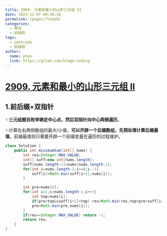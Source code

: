 ```yaml
---
title: 2909. 元素和最小的山形三元组 II
date: 2023-11-07 09:36:18
permalink: /pages/7ce3e6/
categories:
  - 算法
  - 前缀和
tags:
  - Leetcode
  - 前缀和
author: 
  name: phan
  link: https://gitee.com/blage-coding
---
```

# [2909. 元素和最小的山形三元组 II](https://leetcode.cn/problems/minimum-sum-of-mountain-triplets-ii/)

## 1.前后缀+双指针

✨**三元组题目枚举确定中心点，然后双指针向中心两侧遍历**。

✨计算左右两侧数组的最大/小值，**可以开辟一个后缀数组，先预处理计算后缀最值**。前缀最值则只需要开辟一个前缀变量在遍历的过程维护。

```java
class Solution {
    public int minimumSum(int[] nums) {
        int res=Integer.MAX_VALUE;
        int[] suff=new int[nums.length];
        suff[nums.length-1]=nums[nums.length-1];
        for(int i=nums.length-2;i>=0;i--){
            suff[i]=Math.min(suff[i+1],nums[i]);
        }

        int pre=nums[0];
        for(int i=1;i<nums.length-1;i++){
            int top=nums[i];
            if(pre<top&&suff[i+1]<top) res=Math.min(res,top+pre+suff[i+1]);
            pre=Math.min(pre,nums[i]);
        }
        if(res==Integer.MAX_VALUE) return -1;
        return res;
    }
}
```